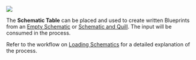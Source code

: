 ![](https://i.imgur.com/bTNpyT3.png)

The **Schematic Table** can be placed and used to create written Blueprints from an [Empty Schematic](https://github.com/simibubi/Create/wiki/Empty-Schematic) or [Schematic and Quill](https://github.com/simibubi/Create/wiki/Schematic-and-Quill). The input will be consumed in the process.

Refer to the workflow on [Loading Schematics](https://github.com/simibubi/Create/wiki/Loading-a-Schematic) for a detailed explanation of the process.